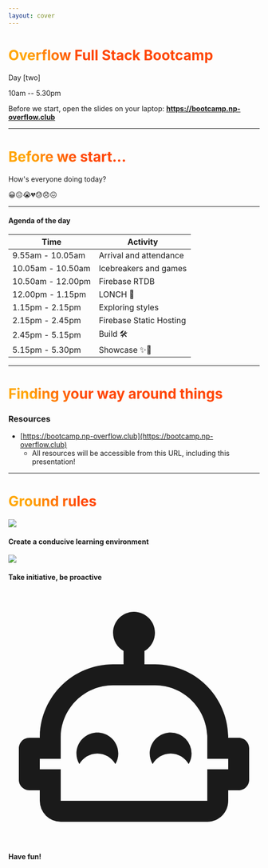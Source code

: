 ```yaml
---
layout: cover
---
```


# Overflow Full Stack Bootcamp

Day [two]

10am -- 5.30pm

<div class="m-6 abs-br">

Before we start, open the slides on your laptop: **https://bootcamp.np-overflow.club**

</div>

<!--
Very color
-->

<style>
h1 {
  background-color: orange;
  background-image: linear-gradient(45deg, orange 10%, orangered 30%);
  background-size: 100%;
  background-clip: text;
  -webkit-background-clip: text;
  -moz-background-clip: text;
  -webkit-text-fill-color: transparent;
  -moz-text-fill-color: transparent;
}
</style>
---

# Before we start...

<span class="text-xl">

How's everyone doing today?

</span>

<span class="text-4xl">

😀😔😭💔😓😞😖

</span>

---

#### Agenda of the day

| Time              | Activity                |
|-------------------|-------------------------|
| 9.55am - 10.05am  | Arrival and attendance  |
| 10.05am - 10.50am | Icebreakers and games   |
| 10.50am - 12.00pm | Firebase RTDB           |
| 12.00pm - 1.15pm  | LONCH 🐔                |
| 1.15pm - 2.15pm   | Exploring styles        |
| 2.15pm - 2.45pm   | Firebase Static Hosting |
| 2.45pm - 5.15pm   | Build 🛠️               |
| 5.15pm - 5.30pm   | Showcase ✨🎉            |

---

# Finding your way around things

### Resources

* [https://bootcamp.np-overflow.club](https://bootcamp.np-overflow.club)
  * All resources will be accessible from this URL, including this presentation!

---

# Ground rules

<div grid="~ cols-3" class="gap-20 mt-25">
<div class="flex flex-col text-center items-center">
  <img class="h-32 w-32" src="https://api.iconify.design/material-symbols:school-outline.svg" />
  <h4>Create a conducive learning environment</h4>
</div>
<div class="flex flex-col text-center items-center">
  <img class="h-32 w-32" src="https://api.iconify.design/material-symbols:front-hand-outline.svg" />
  <h4>Take initiative, be proactive</h4>
</div>
<div class="flex flex-col text-center items-center">
  <svg xmlns="http://www.w3.org/2000/svg" xmlns:xlink="http://www.w3.org/1999/xlink" aria-hidden="true" role="img" class="h-32 text-orange-600 w-32" preserveAspectRatio="xMidYMid meet" viewBox="0 0 24 24"><path fill="currentColor" d="M10.5 15.5c0 .37-.1.7-.28 1c-.34-.59-.98-1-1.72-1s-1.38.41-1.72 1c-.17-.3-.28-.63-.28-1c0-1.1.9-2 2-2s2 .9 2 2M23 15v3c0 .55-.45 1-1 1h-1v1c0 1.11-.89 2-2 2H5a2 2 0 0 1-2-2v-1H2c-.55 0-1-.45-1-1v-3c0-.55.45-1 1-1h1c0-3.87 3.13-7 7-7h1V5.73c-.6-.34-1-.99-1-1.73c0-1.1.9-2 2-2s2 .9 2 2c0 .74-.4 1.39-1 1.73V7h1c3.87 0 7 3.13 7 7h1c.55 0 1 .45 1 1m-2 1h-2v-2c0-2.76-2.24-5-5-5h-4c-2.76 0-5 2.24-5 5v2H3v1h2v3h14v-3h2v-1m-5.5-2.5c-1.1 0-2 .9-2 2c0 .37.11.7.28 1c.34-.59.98-1 1.72-1s1.38.41 1.72 1c.18-.3.28-.63.28-1a2 2 0 0 0-2-2Z"></path></svg>  
<h4>Have fun!</h4>
</div>
</div>

<!-- 
1. We're all here to learn. It's alright if you're not familiar with things. 
2. We want  to create an amazing learning experience of all of you, but that requires your participation as well. Take the initiative and clarify any doubts you may have. Be proactive in class and complete the tasks.
3. Have fun!
-->
